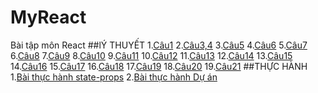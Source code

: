  # MyReact     
 Bài tập môn React
 ##lÝ THUYẾT
 1.[Câu1](https://codepen.io/Tung12012003/pen/XWYPMLV)
 2.[Câu3,4](https://codepen.io/Tung12012003/pen/qBKMmqL)
 3.[Câu5](https://codepen.io/Tung12012003/details/RwJexxJ)
 4.[Câu6](https://codepen.io/Tung12012003/pen/KKeGZrp)
 5.[Câu7](https://codepen.io/Tung12012003/pen/wvXYpOL)
 6.[Câu8](https://codepen.io/Tung12012003/pen/BaVOWba)
 7.[Câu9](https://codepen.io/Tung12012003/pen/vYrggQw)
 8.[Câu10](https://codepen.io/Tung12012003/pen/XWYMJvQ)
 9.[Câu11](https://codepen.io/Tung12012003/details/yLEMNRm)
 10.[Câu12](https://codepen.io/Tung12012003/pen/MWXpqQQ)
 11.[Câu13](https://codepen.io/Tung12012003/pen/NWzpLvb)
 12.[Câu14](https://codepen.io/Tung12012003/pen/LYrjMJd)
 13.[Câu15](https://codepen.io/Tung12012003/pen/PoaKXyg)
 14.[Câu16](https://codepen.io/Tung12012003/pen/ZERXxBq)
 15.[Câu17](https://codepen.io/Tung12012003/pen/MWXEXVv)
 16.[Câu18](https://codepen.io/Tung12012003/pen/xxzyYpa)
 17.[Câu19](https://codepen.io/Tung12012003/details/oNyaEVR)
 18.[Câu20](https://codepen.io/Tung12012003/pen/eYKPMmL)
 19.[Câu21](https://codepen.io/Tung12012003/pen/ZERqxYj)
 ##THỰC HÀNH
 1.[Bài thực hành state-props](https://codesandbox.io/s/bai-tap-state-props-jbru4z)
 2.[Bài thực hành Dự án]()
